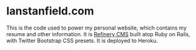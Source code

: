 <h1>Ianstanfield.com</h1>
This is the code used to power my personal website, which contains my resume and other information.
It is <a href="http://refinerycms.com/">Refinery CMS</a> built atop Ruby on Rails, with Twitter Bootstrap CSS presets. It is deployed to Heroku.
